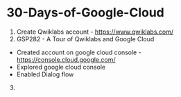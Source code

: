 # 30-Days-of-Google-Cloud

1) Create Qwiklabs account - https://www.qwiklabs.com/
2) GSP282 - A Tour of Qwiklabs and Google Cloud
  - Created account on google cloud console - https://console.cloud.google.com/
  - Explored google cloud console
  - Enabled Dialog flow
3)
